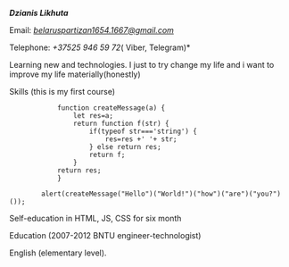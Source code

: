 __*Dzianis Likhuta*__

Email: *belaruspartizan1654.1667@gmail.com*

Telephone: *+37525 946 59 72*( Viber, Telegram)*

Learning new and technologies. I just to try change my life and i want to improve my life materially(honestly)

Skills (this is my first course)


                function createMessage(a) {
                    let res=a;
                    return function f(str) {
                        if(typeof str==='string') {
                            res=res +' '+ str;
                        } else return res;
                        return f;
                    }
                return res;
                }

            alert(createMessage("Hello")("World!")("how")("are")("you?")());

Self-education in HTML, JS, CSS for six month

Education (2007-2012 BNTU engineer-technologist)

English (elementary level).